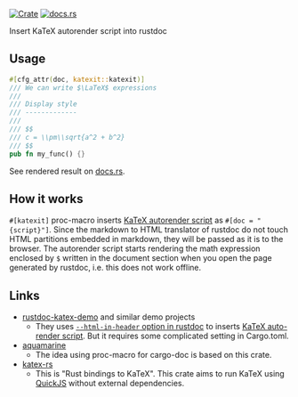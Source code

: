 [![Crate](https://img.shields.io/crates/v/katexit.svg)](https://crates.io/crates/katexit)
[![docs.rs](https://docs.rs/katexit/badge.svg)](https://docs.rs/katexit)

Insert KaTeX autorender script into rustdoc

Usage
-----

```rust
#[cfg_attr(doc, katexit::katexit)]
/// We can write $\LaTeX$ expressions
///
/// Display style
/// -------------
///
/// $$
/// c = \\pm\\sqrt{a^2 + b^2}
/// $$
pub fn my_func() {}
```

See rendered result on [docs.rs](https://docs.rs/katexit-example/0.1.0/katexit_example/fn.my_func.html).

[katex-functions]: https://katex.org/docs/supported.html
[katex-symbols]: https://katex.org/docs/support_table.html

How it works
-------------

`#[katexit]` proc-macro inserts [KaTeX autorender script][autorender] as `#[doc = "{script}"]`.
Since the markdown to HTML translator of rustdoc do not touch HTML partitions embedded in markdown,
they will be passed as it is to the browser.
The autorender script starts rendering the math expression enclosed by `$` written in the document section
when you open the page generated by rustdoc, i.e. this does not work offline.

[autorender]: https://katex.org/docs/autorender.html

Links
------
- [rustdoc-katex-demo](https://github.com/paulkernfeld/rustdoc-katex-demo) and similar demo projects
  - They uses [`--html-in-header` option in rustdoc](https://doc.rust-lang.org/rustdoc/command-line-arguments.html#--html-in-header-include-more-html-in-head) to inserts [KaTeX auto-render script](autorender). But it requires some complicated setting in Cargo.toml.
- [aquamarine](https://github.com/mersinvald/aquamarine)
  - The idea using proc-macro for cargo-doc is based on this crate.
- [katex-rs](https://github.com/xu-cheng/katex-rs)
  - This is "Rust bindings to KaTeX". This crate aims to run KaTeX using [QuickJS](https://bellard.org/quickjs/) without external dependencies.
